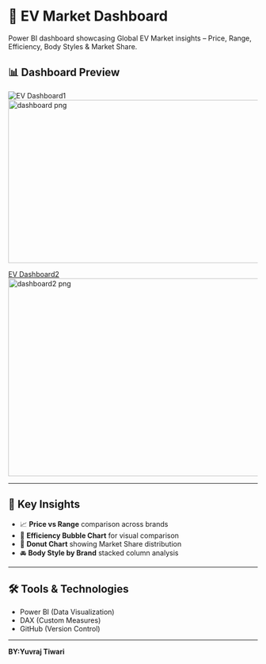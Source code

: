 # 🚗 EV Market Dashboard 
Power BI dashboard showcasing Global EV Market insights – Price, Range, Efficiency, Body Styles &amp; Market Share.

## 📊 Dashboard Preview  

![EV Dashboard1](dashboard.png)<img width="610" height="329" alt="dashboard png" src="https://github.com/user-attachments/assets/2d7a7c98-c500-4feb-83d7-36b595dfdca9" />

[EV Dashboard2](dashboard2.png)<img width="670" height="399" alt="dashboard2 png" src="https://github.com/user-attachments/assets/fb84fe44-00a8-40a6-be57-cd9247c18214" />

---

## 🔑 Key Insights  
- 📈 **Price vs Range** comparison across brands  
- 🔵 **Efficiency Bubble Chart** for visual comparison  
- 🍩 **Donut Chart** showing Market Share distribution  
- 🚘 **Body Style by Brand** stacked column analysis  

---

## 🛠 Tools & Technologies  
- Power BI (Data Visualization)  
- DAX (Custom Measures)  
- GitHub (Version Control)  
---

**BY:Yuvraj Tiwari**

